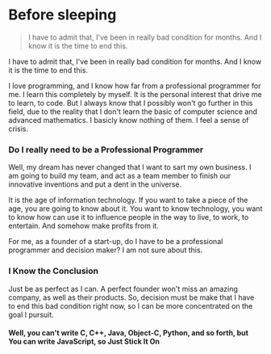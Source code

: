 # Before sleeping

>I have to admit that, I've been in really bad condition for months. And I know it is the time to end this.


I have to admit that, I've been in really bad condition for months. And I know it is the time to end this.

I love programming, and I know how far from a professional programmer for me. I learn this completely by myself. It is the personal interest that drive me to learn, to code. But I always know that I possibly won't go further in this field, due to the reality that I don't learn the basic of computer science and advanced mathematics. I basicly know nothing of them. I feel a sense of crisis.

### Do I really need to be a Professional Programmer

Well, my dream has never changed that I want to sart my own business. I am going to build my team, and act as a team member to finish our innovative inventions and put a dent in the universe.

It is the age of information technology. If you want to take a piece of the age, you are going to know about it. You want to know technology, you want to know how can use it to influence people in the way to live, to work, to entertain. And somehow make profits from it.

For me, as a founder of a start-up, do I have to be a professional programmer and decision maker? I am not sure about this.

### I Know the Conclusion

Just be as perfect as I can. A perfect founder won't miss an amazing company, as well as their products. So, decision must be make that I have to end this bad condition right now, so I can be more concentrated on the goal I pursuit.

#### Well, you can't write C, C++, Java, Object-C, Python, and so forth, but You can write JavaScript, so Just Stick It On